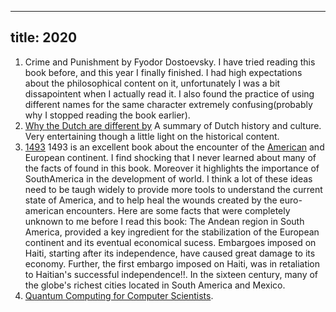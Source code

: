 
---
title: 2020
---

1. Crime and Punishment by Fyodor Dostoevsky. I have tried reading this book before, and this year I finally finished. I had high expectations about the philosophical content on it, unfortunately I was a bit dissapointent when I actually read it. I also found the practice of using different names for the same character extremely confusing(probably why I stopped reading the book earlier).
2. [Why the Dutch are different by](https://www.goodreads.com/book/show/25860139-why-the-dutch-are-different) A summary of Dutch history and culture. Very entertaining though a little light on the historical content.
3. [1493](https://www.goodreads.com/book/show/9862761-1493) 1493 is an excellent book about the encounter of the [American](https://en.wikipedia.org/wiki/Americas) and European continent. I find shocking that I never learned about many of the facts of found in this book. Moreover it highlights the importance of SouthAmerica in the development of world. I think a lot of these ideas need to be taugh widely to provide more tools to understand the current state of America, and to help heal the wounds created by the euro-american encounters. Here are some facts that were completely unknown to me before I read this book: The Andean region in South America, provided a key ingredient for the stabilization of the European continent and its eventual economical sucess. Embargoes imposed on Haiti, starting after its independence, have caused great damage to its economy. Further, the first embargo imposed on Haiti, was in retaliation to Haitian's successful independence!!. In the sixteen century, many of the globe's richest cities located in South America and Mexico.
4. [Quantum Computing for Computer Scientists](https://www.goodreads.com/book/show/5299445-quantum-computing-for-computer-scientists).
